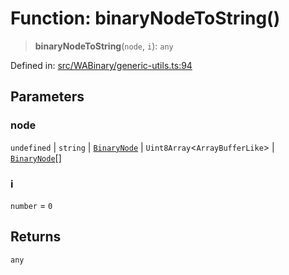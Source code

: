 # Function: binaryNodeToString()

> **binaryNodeToString**(`node`, `i`): `any`

Defined in: [src/WABinary/generic-utils.ts:94](https://github.com/Fokusdotid/Baileys/blob/db1d3e5f41e9eede5877460f9adbb0224021575c/src/WABinary/generic-utils.ts#L94)

## Parameters

### node

`undefined` | `string` | [`BinaryNode`](../type-aliases/BinaryNode.md) | `Uint8Array`\<`ArrayBufferLike`\> | [`BinaryNode`](../type-aliases/BinaryNode.md)[]

### i

`number` = `0`

## Returns

`any`
